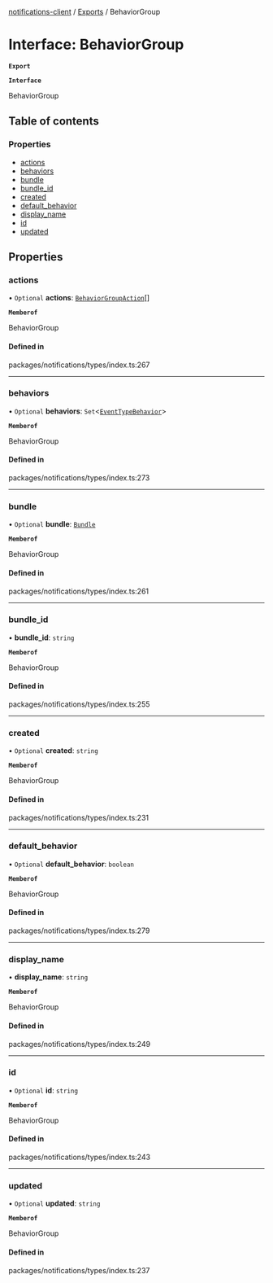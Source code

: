 [notifications-client](../README.md) / [Exports](../modules.md) / BehaviorGroup

# Interface: BehaviorGroup

**`Export`**

**`Interface`**

BehaviorGroup

## Table of contents

### Properties

- [actions](BehaviorGroup.md#actions)
- [behaviors](BehaviorGroup.md#behaviors)
- [bundle](BehaviorGroup.md#bundle)
- [bundle\_id](BehaviorGroup.md#bundle_id)
- [created](BehaviorGroup.md#created)
- [default\_behavior](BehaviorGroup.md#default_behavior)
- [display\_name](BehaviorGroup.md#display_name)
- [id](BehaviorGroup.md#id)
- [updated](BehaviorGroup.md#updated)

## Properties

### actions

• `Optional` **actions**: [`BehaviorGroupAction`](BehaviorGroupAction.md)[]

**`Memberof`**

BehaviorGroup

#### Defined in

packages/notifications/types/index.ts:267

___

### behaviors

• `Optional` **behaviors**: `Set`<[`EventTypeBehavior`](EventTypeBehavior.md)\>

**`Memberof`**

BehaviorGroup

#### Defined in

packages/notifications/types/index.ts:273

___

### bundle

• `Optional` **bundle**: [`Bundle`](Bundle.md)

**`Memberof`**

BehaviorGroup

#### Defined in

packages/notifications/types/index.ts:261

___

### bundle\_id

• **bundle\_id**: `string`

**`Memberof`**

BehaviorGroup

#### Defined in

packages/notifications/types/index.ts:255

___

### created

• `Optional` **created**: `string`

**`Memberof`**

BehaviorGroup

#### Defined in

packages/notifications/types/index.ts:231

___

### default\_behavior

• `Optional` **default\_behavior**: `boolean`

**`Memberof`**

BehaviorGroup

#### Defined in

packages/notifications/types/index.ts:279

___

### display\_name

• **display\_name**: `string`

**`Memberof`**

BehaviorGroup

#### Defined in

packages/notifications/types/index.ts:249

___

### id

• `Optional` **id**: `string`

**`Memberof`**

BehaviorGroup

#### Defined in

packages/notifications/types/index.ts:243

___

### updated

• `Optional` **updated**: `string`

**`Memberof`**

BehaviorGroup

#### Defined in

packages/notifications/types/index.ts:237
